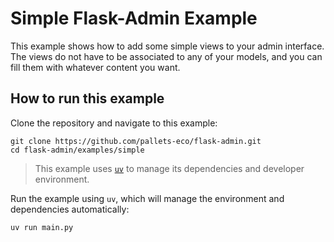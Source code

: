# Simple Flask-Admin Example

This example shows how to add some simple views to your admin interface. The views do not have to be associated to any of your models, and you can fill them with whatever content you want.

## How to run this example

Clone the repository and navigate to this example:

```shell
git clone https://github.com/pallets-eco/flask-admin.git
cd flask-admin/examples/simple
```

> This example uses [`uv`](https://docs.astral.sh/uv/) to manage its dependencies and developer environment.

Run the example using `uv`, which will manage the environment and dependencies automatically:

```shell
uv run main.py
```
